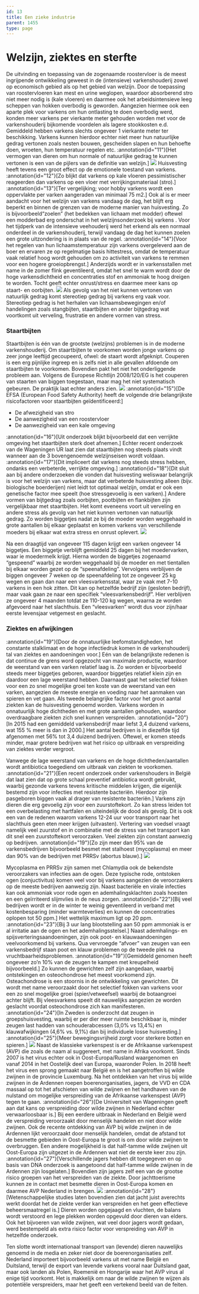 ```yaml
---
id: 13
title: Een zieke industrie
parent: 1455
type: page
---
```

# Welzijn, ziektes en sterfte

De uitvinding en toepassing van de zogenaamde roostervloer is de meest ingrijpende ontwikkeling geweest in de (intensieve) varkenshouderij zowel op economisch gebied als op het gebied van welzijn. Door de toepassing van roostervloeren kan mest en urine weglopen, waardoor absorberend stro niet meer nodig is (kale vloeren) en daarmee ook het arbeidsintensieve leeg scheppen van hokken overbodig is geworden. Aangezien hiermee ook een aparte plek voor varkens om hun ontlasting te doen overbodig werd, konden meer varkens per vierkante meter gehouden worden met voor de varkenshouderij bijkomende voordelen als lagere stookkosten e.d. Gemiddeld hebben varkens slechts ongeveer 1 vierkante meter ter beschikking. Varkens kunnen hierdoor echter niet meer hun natuurlijke gedrag vertonen zoals nesten bouwen, gescheiden slapen en hun behoefte doen, wroeten, hun temperatuur regelen etc. :annotation{id="11"}[Het vermogen van dieren om hun normale of natuurlijke gedrag te kunnen vertonen is een van de pijlers van de definitie van welzijn.] ![](http://www.ongehoord.info/wp-content/uploads/2017/12/5786378780_c02aea3f1a_o-1024x683.jpg) Huisvesting heeft tevens een groot effect op de emotionele toestand van varkens. :annotation{id="12"}[Zo blijkt dat varkens op kale vloeren pessimistischer reageerden dan varkens op een vloer met verrijkingsmateriaal (stro).] :annotation{id="13"}[Ter vergelijking; voor hobby varkens wordt een oppervlakte per varken aangeraden van minimaal 75 m2.] Ook al is er meer aandacht voor het welzijn van varkens vandaag de dag, het blijft erg beperkt en binnen de grenzen van de moderne manier van huisvesting. Zo is bijvoorbeeld“zoelen” (het bedekken van lichaam met modder) oftewel een modderbad erg onderschat in het welzijnsonderzoek bij varkens . Voor het tijdperk van de intensieve veehouderij werd het erkend als een normaal onderdeel in de varkenshouderij, terwijl vandaag de dag het kunnen zoelen een grote uitzondering is in plaats van de regel. :annotation{id="14"}[Voor het regelen van hun lichaamstemperatuur zijn varkens overgeleverd aan de boer en ervaren ze op regelmatige basis hittestress, omdat de temperatuur vaak relatief hoog wordt gehouden om zo activiteit van varkens te remmen voor een hogere groeiopbrengst.] Anderzijds wordt er in varkensstallen met name in de zomer flink geventileerd, omdat het snel te warm wordt door de hoge varkensdichtheid en concentraties stof en ammoniak te hoog dreigen te worden. Tocht geeft echter onrust/stress en daarmee meer kans op staart- en oorbijten. ![](http://www.ongehoord.info/wp-content/uploads/2017/12/5786948738_887a21e81f_b-1024x683.jpg) Als gevolg van het niet kunnen vertonen van natuurlijk gedrag komt stereotiep gedrag bij varkens erg vaak voor. Stereotiep gedrag is het herhalen van lichaamsbewegingen en/of handelingen zoals stangbijten, staartbijten en ander bijtgedrag wat voortkomt uit verveling, frustratie en andere vormen van stress.

### Staartbijten

Staartbijten is één van de grootste (welzijns) problemen is in de moderne varkenshouderij. Om staartbijten te voorkomen worden jonge varkens op zeer jonge leeftijd gecoupeerd, ofwel: de staart wordt afgeknipt. Couperen is een erg pijnlijke ingreep en is zelfs niet in alle gevallen afdoende om staartbijten te voorkomen. Bovendien pakt het niet het onderliggende probleem aan. Volgens de Europese Richtlijn 2008/120/EG is het couperen van staarten van biggen toegestaan, maar mag het niet systematisch gebeuren. De praktijk laat echter anders zien. ![](http://www.ongehoord.info/wp-content/uploads/2017/12/5786311702_7ddf9e7239_o-1024x683.jpg) :annotation{id="15"}[De EFSA (European Food Safety Authority) heeft de volgende drie belangrijkste risicofactoren voor staartbijten geïdentificeerd:]

*   De afwezigheid van stro
*   De aanwezigheid van een roostervloer
*   De aanwezigheid van een kale omgeving

:annotation{id="16"}[Uit onderzoek blijkt bijvoorbeeld dat een verrijkte omgeving het staartbijten sterk doet afnemen.] Echter recent onderzoek van de Wageningen UR laat zien dat staartbijten nog steeds plaats vindt wanneer aan de 3 bovengenoemde welzijnseisen wordt voldaan. :annotation{id="17"}[Dit impliceert dat varkens nog steeds stress hebben, ondanks een verbeterde, verrijkte omgeving.] :annotation{id="18"}[Dit sluit aan bij andere onderzoeken die vonden dat huisvesting weliswaar belangrijk is voor het welzijn van varkens, maar dat verbeterde huisvesting alleen (bijv. biologische boerderijen) niet leidt tot optimaal welzijn, omdat er ook een genetische factor mee speelt (hoe stressgevoelig is een varken).] Andere vormen van bijtgedrag zoals oorbijten, pootbijten en flankbijten zijn vergelijkbaar met staartbijten. Het komt eveneens voort uit verveling en andere stress als gevolg van het niet kunnen vertonen van natuurlijk gedrag. Zo worden biggetjes nadat ze bij de moeder worden weggehaald in grote aantallen bij elkaar geplaatst en komen varkens van verschillende moeders bij elkaar wat extra stress en onrust oplevert. ![](http://www.ongehoord.info/wp-content/uploads/2017/12/5785811679_2d7088f327_o-1024x683.jpg)

Na een draagtijd van ongeveer 115 dagen krijgt een varken ongeveer 14 biggetjes. Een biggetje verblijft gemiddeld 25 dagen bij het moedervarken, waar ie moedermelk krijgt. Hierna worden de biggetjes zogenaamd “gespeend” waarbij ze worden weggehaald bij de moeder en met tientallen bij elkaar worden gezet op de “speenafdeling”. Vervolgens verblijven de biggen ongeveer 7 weken op de speenafdeling tot ze ongeveer 25 kg wegen en gaan dan naar een vleesvarkensstal, waar ze vaak met 7-10 varkens in een hok zitten. Dit kan op hetzelfde bedrijf zijn (gesloten bedrijf), maar vaak gaan ze naar een specifiek “vleesvarkensbedrijf”. Hier verblijven ze ongeveer 4 maanden totdat ze 110-120 kg wegen, waarna ze worden afgevoerd naar het slachthuis. Een “vleesvarken” wordt dus voor zijn/haar eerste levensjaar vetgemest en geslacht.

### Ziektes en afwijkingen

:annotation{id="19"}[Door de onnatuurlijke leefomstandigheden, het constante stalklimaat en de hoge infectiedruk komen in de varkenshouderij tal van ziektes en aandoeningen voor.] Eén van de belangrijkste redenen is dat continue de grens word opgezocht van maximale productie, waardoor de weerstand van een varken relatief laag is. Zo worden er bijvoorbeeld steeds meer biggetjes geboren, waardoor biggetjes relatief klein zijn en daardoor een lage weerstand hebben. Daarnaast gaat het selectief fokken voor een zo snel mogelijke groei ten koste van de weerstand van een varken, aangezien de meeste energie en voeding naar het aanmaken van spieren en vet gaan. Als tweede belangrijke factor voor het groot aantal ziekten kan de huisvesting genoemd worden. Varkens worden in onnatuurlijk hoge dichtheden en met grote aantallen gehouden, waardoor overdraagbare ziekten zich snel kunnen verspreiden. :annotation{id="20"}[In 2015 had een gemiddeld varkensbedrijf maar liefst 3,4 duizend varkens, wat 155 % meer is dan in 2000.] Het aantal bedrijven is in diezelfde tijd afgenomen met 56% tot 3,4 duizend bedrijven. Oftewel, er komen steeds minder, maar grotere bedrijven wat het risico op uitbraak en verspreiding van ziektes verder vergroot.

Vanwege de lage weerstand van varkens en de hoge dichtheden/aantallen wordt antibiotica toegediend om uitbraak van ziekten te voorkomen. :annotation{id="21"}[Een recent onderzoek onder varkenshouders in België dat laat zien dat op grote schaal preventief antibiotica wordt gebruikt, waarbij gezonde varkens tevens kritische middelen krijgen, die eigenlijk bestemd zijn voor infecties met resistente bacteriën. Hierdoor zijn pasgeboren biggen vaak al drager van resistente bacteriën.] Varkens zijn dieren die erg gevoelig zijn voor een zuurstoftekort. Zo kan stress leiden tot een overbelasting met hartfalen en uiteindelijk de dood als gevolg. Dit is ook een van de redenen waarom varkens 12-24 uur voor transport naar het slachthuis geen eten meer krijgen (uitvasten). Vertering van voedsel vraagt namelijk veel zuurstof en in combinatie met de stress van het transport kan dit snel een zuurstoftekort veroorzaken. Veel ziekten zijn constant aanwezig op bedrijven. :annotation{id="19"}[Zo zijn meer dan 95% van de varkensbedrijven bijvoorbeeld besmet met stalhoest (mycoplasma) en meer dan 90% van de bedrijven met PRRSv (abortus blauw).] ![](http://www.ongehoord.info/wp-content/uploads/2017/12/5785818571_ef94f22e36_o-1024x683.jpg)

Mycoplasma en PRRSv zijn samen met Chlamydia ook de bekendste veroorzakers van infecties aan de ogen. Deze typische rode, ontstoken ogen (conjuctivitus) komen veel voor bij varkens aangezien de veroorzakers op de meeste bedrijven aanwezig zijn. Naast bacteriële en virale infecties kan ook ammoniak voor rode ogen en ademhalingsklachten zoals hoesten en een geïrriteerd slijmvlies in de neus zorgen. :annotation{id="22"}[Bij veel bedrijven wordt er in de winter te weinig geventileerd in verband met kostenbesparing (minder warmteverlies) en kunnen de concentraties oplopen tot 50 ppm.] Het wettelijk maximum ligt op 20 ppm. :annotation{id="23"}[Bij 3 uur lang blootstelling aan 50 ppm ammoniak is er al irritatie aan de ogen en het ademhalingsstelsel.] Naast ademhalings- en spijsverteringsaandoeningen, zijn ook poot- en klauwaandoeningen veelvoorkomend bij varkens. Qua vervroegde “afvoer” van zeugen van een varkensbedrijf staan poot en klauw problemen op de tweede plek na vruchtbaarheidsproblemen. :annotation{id="19"}[Gemiddeld genomen heeft ongeveer zo’n 10% van de zeugen te kampen met kreupelheid bijvoorbeeld.] Zo kunnen de gewrichten zelf zijn aangedaan, waarbij ontstekingen en osteochondrose het meest voorkomend zijn. Osteachondrose is een stoornis in de ontwikkeling van gewrichten. Dit wordt met name veroorzaakt door het selectief fokken van varkens voor een zo snel mogelijke groei (spier/vetweefsel) waarbij de botaangroei achter blijft. Bij vleesvarkens speelt dit nauwelijks aangezien ze worden geslacht voordat osteochondrose zich kan manifesteren. :annotation{id="24"}[In Zweden is onderzocht dat zeugen in groepshuisvesting, waarbij er per dier meer ruimte beschikbaar is, minder zeugen last hadden van schouderabcessen (3,0% vs 13,4%) en klauwafwijkingen (4,6% vs. 9,1%) dan bij individuele losse huisvesting.] :annotation{id="25"}[Meer bewegingsvrijheid zorgt voor sterkere botten en spieren.] ![](http://www.ongehoord.info/wp-content/uploads/2017/12/5786316186_66a6a71852_o-1024x683.jpg) Naast de klassieke varkenspest is er de Afrikaanse varkenspest (AVP) die zoals de naam al suggereert, met name in Afrika voorkomt. Sinds 2007 is het virus echter ook in Oost-Europa/Rusland waargenomen en vanaf 2014 in het Oostelijk deel van Europa, waaronder Polen. In 2018 heeft het virus een sprong gemaakt naar België en is het aangetroffen bij wilde zwijnen in de provincie Luxemburg. Na het ontdekken van het virus bij wilde zwijnen in de Ardennen roepen boerenorganisaties, jagers, de VVD en CDA massaal op tot het afschieten van wilde zwijnen en het handhaven van de nulstand om mogelijke verspreiding van de Afrikaanse varkenspest (AVP) tegen te gaan. :annotation{id="26"}[De Universiteit van Wageningen geeft aan dat kans op verspreiding door wilde zwijnen in Nederland echter verwaarloosbaar is.] Bij een eerdere uitbraak in Nederland en België werd de verspreiding veroorzaakt door menselijk handelen en niet door wilde zwijnen. Ook de recente ontdekking van AVP bij wilde zwijnen in de Ardennen lijkt veroorzaakt door menselijk handelen, omdat de afstand tot de besmette gebieden in Oost-Europa te groot is om door wilde zwijnen te overbruggen. Een andere mogelijkheid is dat half-tamme wilde zwijnen uit Oost-Europa zijn uitgezet in de Ardennen wat niet de eerste keer zou zijn. :annotation{id="27"}[Verschillende jagers hebben dit toegegeven en op basis van DNA onderzoek is aangetoond dat half-tamme wilde zwijnen in de Ardennen zijn losgelaten.] Bovendien zijn jagers zelf een van de grootse risico groepen van het verspreiden van de ziekte. Door jachttoerisme kunnen ze in contact met besmette dieren in Oost-Europa komen en daarmee AVP Nederland in brengen. ![](http://www.ongehoord.info/wp-content/uploads/2018/10/wild-zwijn-zeug-Jagersvereniging.jpg) :annotation{id="28"}[Wetenschappelijke studies laten bovendien zien dat jacht juist averechts werkt doordat het de ziekte verder kan verspreiden en het geen effectieve beheersmaatregel is.] Dieren worden opgejaagd en vluchten, de balans wordt verstoord en lege plekken worden opgevuld door dieren van elders. Ook het bijvoeren van wilde zwijnen, wat veel door jagers wordt gedaan, werd bestempeld als extra risico factor voor verspreiding van AVP in hetzelfde onderzoek.

Ten slotte wordt internationaal transport van (levende) dieren nauwelijks genoemd in de media en zeker niet door de boerenorganisaties zelf. Nederland importeert bijvoorbeeld varkens uit met name België en Duitsland, terwijl de export van levende varkens vooral naar Duitsland gaat, maar ook landen als Polen, Roemenië en Hongarije waar het AVP virus al enige tijd voorkomt. Het is makkelijk om naar de wilde zwijnen te wijzen als potentiële verspreiders, maar het geeft een vertekend beeld van de feiten.